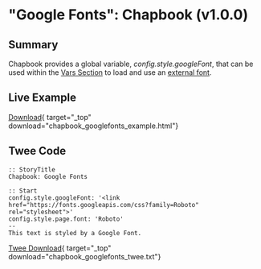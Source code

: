 # "Google Fonts": Chapbook (v1.0.0)

## Summary

Chapbook provides a global variable, *config.style.googleFont*, that can be used within the [Vars Section](https://klembot.github.io/chapbook/guide/state/the-vars-section.html) to load and use an [external font](https://klembot.github.io/chapbook/guide/customization/external-web-fonts.html).

## Live Example

[Download](chapbook_googlefonts_example.html){ target="_top" download="chapbook_googlefonts_example.html"}

## Twee Code

```twee
:: StoryTitle
Chapbook: Google Fonts

:: Start
config.style.googleFont: '<link href="https://fonts.googleapis.com/css?family=Roboto" rel="stylesheet">'
config.style.page.font: 'Roboto'
--
This text is styled by a Google Font.
```

[Twee Download](chapbook_googlefonts_twee.txt){ target="_top" download="chapbook_googlefonts_twee.txt"}
